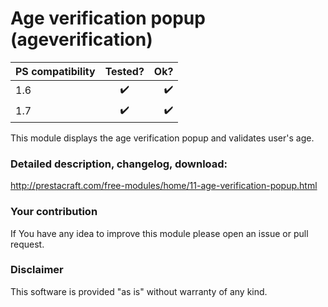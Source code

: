 # Age verification popup (ageverification)

| PS compatibility       | Tested?            |    Ok?                |
| ---------------------- |:------------------:| ---------------------:|
| 1.6                    | :heavy_check_mark: |    :heavy_check_mark: |
| 1.7                    | :heavy_check_mark: |    :heavy_check_mark: |

This module displays the age verification popup and validates user's age.

### Detailed description, changelog, download:
http://prestacraft.com/free-modules/home/11-age-verification-popup.html

### Your contribution
If You have any idea to improve this module please open an issue or pull request.

### Disclaimer
This software is provided "as is" without warranty of any kind.